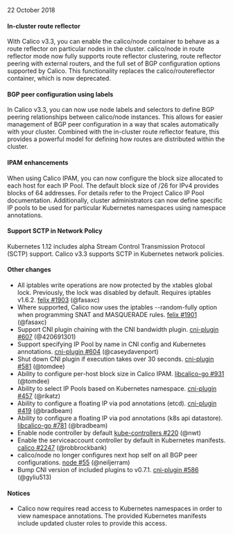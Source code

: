 22 October 2018

#### In-cluster route reflector

With Calico v3.3, you can enable the calico/node container to behave as a route reflector on particular nodes in the cluster. calico/node
in route reflector mode now fully supports route reflector clustering, route reflector peering with external routers, and the
full set of BGP configuration options supported by Calico. This functionality replaces the calico/routereflector container, which
is now deprecated.

#### BGP peer configuration using labels

In Calico v3.3, you can now use node labels and selectors to define BGP peering relationships between calico/node instances. This allows
for easier management of BGP peer configuration in a way that scales automatically with your cluster. Combined with the in-cluster
route reflector feature, this provides a powerful model for defining how routes are distributed within the cluster.

#### IPAM enhancements

When using Calico IPAM, you can now configure the block size allocated to each host for each IP Pool. The default block size of /26 for
IPv4 provides blocks of 64 addresses. For details refer to the Project Calico IP Pool documentation. Additionally, cluster administrators
can now define specific IP pools to be used for particular Kubernetes namespaces using namespace annotations.

#### Support SCTP in Network Policy

Kubernetes 1.12 includes alpha Stream Control Transmission Protocol (SCTP) support. Calico v3.3 supports SCTP in Kubernetes network policies.

#### Other changes

 - All iptables write operations are now protected by the xtables global lock. Previously, the lock was disabled by default. Requires iptables v1.6.2. [felix #1903](https://github.com/projectcalico/felix/pull/1903) (@fasaxc)
 - Where supported, Calico now uses the iptables --random-fully option when programming SNAT and MASQUERADE rules. [felix #1901](https://github.com/projectcalico/felix/pull/1901) (@fasaxc)
 - Support CNI plugin chaining with the CNI bandwidth plugin. [cni-plugin #607](https://github.com/projectcalico/cni-plugin/pull/607) (@420691301)
 - Support specifying IP Pool by name in CNI config and Kubernetes annotations. [cni-plugin #604](https://github.com/projectcalico/cni-plugin/pull/604) (@caseydavenport)
 - Shut down CNI plugin if execution takes over 30 seconds. [cni-plugin #581](https://github.com/projectcalico/cni-plugin/pull/581) (@tomdee)
 - Ability to configure per-host block size in Calico IPAM. [libcalico-go #931](https://github.com/projectcalico/libcalico-go/pull/931) (@tomdee)
 - Ability to select IP Pools based on Kubernetes namespace. [cni-plugin #457](https://github.com/projectcalico/cni-plugin/pull/457) (@rikatz)
 - Ability to configure a floating IP via pod annotations (etcd). [cni-plugin #419](https://github.com/projectcalico/cni-plugin/pull/419) (@bradbeam)
 - Ability to configure a floating IP via pod annotations (k8s api datastore). [libcalico-go #781](https://github.com/projectcalico/libcalico-go/pull/781) (@bradbeam)
 - Enable node controller by default [kube-controllers #220](https://github.com/projectcalico/kube-controllers/pull/220) (@nwt)
 - Enable the serviceaccount controller by default in Kubernetes manifests. [calico #2247](https://github.com/projectcalico/calico/pull/2247) (@robbrockbank)
 - calico/node no longer configures next hop self on all BGP peer configurations. [node #55](https://github.com/projectcalico/node/pull/55) (@neiljerram)
 - Bump CNI version of included plugins to v0.7.1. [cni-plugin #586](https://github.com/projectcalico/cni-plugin/pull/586) (@gyliu513)

#### Notices

- Calico now requires read access to Kubernetes namespaces in order to view namespace annotations. The provided Kubernetes manifests include updated cluster
  roles to provide this access.
